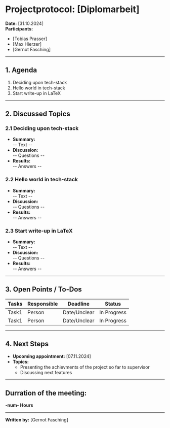 # Projectprotocol: **[Diplomarbeit]**

**Date:** [31.10.2024]  
**Participants:**  
- [Tobias Prasser]  
- [Max Hierzer]  
- [Gernot Fasching]  

---

## 1. Agenda
1. Deciding upon tech-stack
2. Hello world in tech-stack
3. Start write-up in LaTeX

---

## 2. Discussed Topics
### 2.1 Deciding upon tech-stack
- **Summary:**  
  -- Text --
- **Discussion:**  
  -- Questions --
- **Results:**  
  -- Answers --

### 2.2 Hello world in tech-stack
- **Summary:**  
  -- Text --
- **Discussion:**  
  -- Questions --
- **Results:**  
  -- Answers --

### 2.3 Start write-up in LaTeX
- **Summary:**  
  -- Text --
- **Discussion:**  
  -- Questions --
- **Results:**  
  -- Answers --

---

## 3. Open Points / To-Dos
| Tasks              | Responsible    | Deadline       | Status       |
|--------------------|----------------|----------------|--------------|
| Task1              | Person         | Date/Unclear   | In Progress  |
| Task1              | Person         | Date/Unclear   | In Progress  |

---

## 4. Next Steps
- **Upcoming appointment:** [07.11.2024]  
- **Topics:**  
  - Presenting the achievments of the project so far to supervisor
  - Discussing next features

---

## Durration of the meeting:
 **-num- Hours**

---

**Written by:** [Gernot Fasching]
